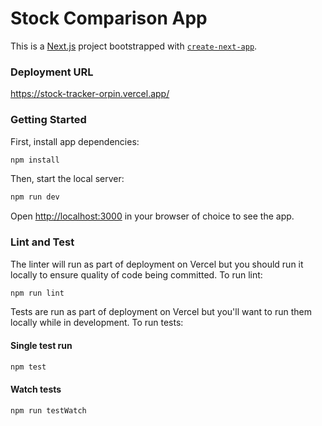 # Stock Comparison App

This is a [Next.js](https://nextjs.org/) project bootstrapped with [`create-next-app`](https://github.com/vercel/next.js/tree/canary/packages/create-next-app).

### Deployment URL

https://stock-tracker-orpin.vercel.app/

### Getting Started

First, install app dependencies:

```bash
npm install
```

Then, start the local server:

```bash
npm run dev
```

Open [http://localhost:3000](http://localhost:3000) in your browser of choice to see the app.

### Lint and Test

The linter will run as part of deployment on Vercel but you should run it locally to ensure quality of code being committed. To run lint:

```bash
npm run lint
```

Tests are run as part of deployment on Vercel but you'll want to run them locally while in development. To run tests:

#### Single test run

```bash
npm test
```

#### Watch tests

```bash
npm run testWatch
```
